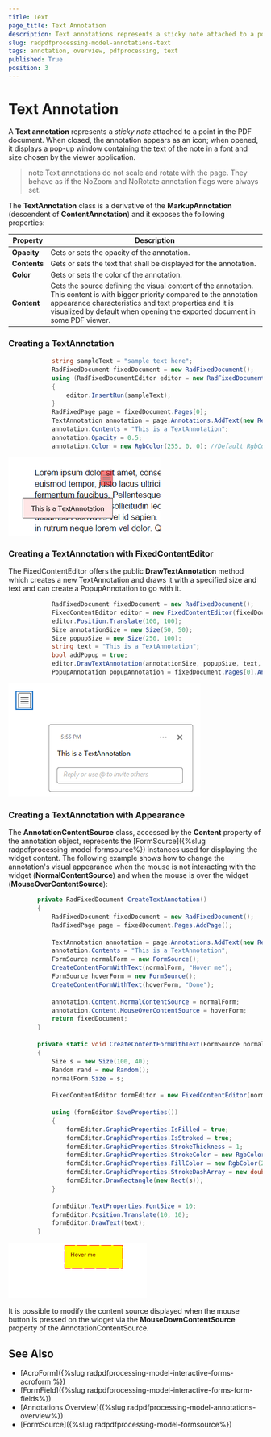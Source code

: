 ```yaml
---
title: Text 
page_title: Text Annotation  
description: Text annotations represents a sticky note attached to a point in the PDF document. 
slug: radpdfprocessing-model-annotations-text 
tags: annotation, overview, pdfprocessing, text 
published: True
position: 3
---
```


# Text Annotation  

A **Text annotation** represents a *sticky note* attached to a point in the PDF document. When closed, the annotation appears as an icon; when opened, it displays a pop-up window containing the text of the note in a font and size chosen by the viewer application.

>note Text annotations do not scale and rotate with the page. They behave as if the NoZoom and NoRotate annotation flags were always set.

The **TextAnnotation** class is a derivative of the **MarkupAnnotation** (descendent of **ContentAnnotation**) and it exposes the following properties:

|Property|Description|
|---|---|
|**Opacity**|Gets or sets the opacity of the annotation.|
|**Contents**|Gets or sets the text that shall be displayed for the annotation.|
|**Color**|Gets or sets the color of the annotation.|
|**Content**|Gets the source defining the visual content of the annotation. This content is with bigger priority compared to the annotation appearance characteristics and text properties and it is visualized by default when opening the exported document in some PDF viewer.|


### Creating a TextAnnotation

```csharp
            string sampleText = "sample text here";
            RadFixedDocument fixedDocument = new RadFixedDocument();
            using (RadFixedDocumentEditor editor = new RadFixedDocumentEditor(fixedDocument))
            {
                editor.InsertRun(sampleText);
            } 
            RadFixedPage page = fixedDocument.Pages[0];
            TextAnnotation annotation = page.Annotations.AddText(new Rect(200, 100, 200, 200));
            annotation.Contents = "This is a TextAnnotation";
            annotation.Opacity = 0.5;
            annotation.Color = new RgbColor(255, 0, 0); //Default RgbColor(255, 255, 255)
```

![Create TextAnnotation](images/pdf-processing-create-textannotation.png)  

### Creating a TextAnnotation with FixedContentEditor

The FixedContentEditor offers the public **DrawTextAnnotation** method which creates a new TextAnnotation and draws it with a specified size and text and can create a PopupAnnotation to go with it.

```csharp
            RadFixedDocument fixedDocument = new RadFixedDocument();
            FixedContentEditor editor = new FixedContentEditor(fixedDocument.Pages.AddPage());
            editor.Position.Translate(100, 100);
            Size annotationSize = new Size(50, 50);
            Size popupSize = new Size(250, 100);
            string text = "This is a TextAnnotation";
            bool addPopup = true;
            editor.DrawTextAnnotation(annotationSize, popupSize, text, addPopup);
            PopupAnnotation popupAnnotation = fixedDocument.Pages[0].Annotations[1] as PopupAnnotation;
```

![Create TextAnnotation with Popup](images/pdf-processing-create-textannotation-with-popup.png)   

### Creating a TextAnnotation with Appearance

The **AnnotationContentSource** class, accessed by the **Content** property of the annotation object, represents the [FormSource]({%slug radpdfprocessing-model-formsource%}) instances used for displaying the widget content. The following example shows how to change the annotation's visual appearance when the mouse is not interacting with the widget (**NormalContentSource**) and when the mouse is over the widget (**MouseOverContentSource**):

```csharp 
        private RadFixedDocument CreateTextAnnotation()
        {
            RadFixedDocument fixedDocument = new RadFixedDocument();
            RadFixedPage page = fixedDocument.Pages.AddPage();

            TextAnnotation annotation = page.Annotations.AddText(new Rect(100, 100, 100, 50));
            annotation.Contents = "This is a TextAnnotation";
            FormSource normalForm = new FormSource();
            CreateContentFormWithText(normalForm, "Hover me");
            FormSource hoverForm = new FormSource();
            CreateContentFormWithText(hoverForm, "Done");

            annotation.Content.NormalContentSource = normalForm;
            annotation.Content.MouseOverContentSource = hoverForm;
            return fixedDocument;
        }

        private static void CreateContentFormWithText(FormSource normalForm, string text)
        {
            Size s = new Size(100, 40);
            Random rand = new Random();
            normalForm.Size = s;

            FixedContentEditor formEditor = new FixedContentEditor(normalForm);

            using (formEditor.SaveProperties())
            {
                formEditor.GraphicProperties.IsFilled = true;
                formEditor.GraphicProperties.IsStroked = true;
                formEditor.GraphicProperties.StrokeThickness = 1;
                formEditor.GraphicProperties.StrokeColor = new RgbColor(255, 0, 0);
                formEditor.GraphicProperties.FillColor = new RgbColor(255, 255, 0);
                formEditor.GraphicProperties.StrokeDashArray = new double[] { 17, 4 };
                formEditor.DrawRectangle(new Rect(s));
            }

            formEditor.TextProperties.FontSize = 10;
            formEditor.Position.Translate(10, 10);
            formEditor.DrawText(text);
        }
```

![Create TextAnnotation with Appearance](images/pdf-processing-create-textannotation-with-appearance.gif)  

It is possible to modify the content source displayed when the mouse button is pressed on the widget via the **MouseDownContentSource** property of the AnnotationContentSource.

## See Also

* [AcroForm]({%slug radpdfprocessing-model-interactive-forms-acroform %})
* [FormField]({%slug radpdfprocessing-model-interactive-forms-form-fields%})
* [Annotations Overview]({%slug radpdfprocessing-model-annotations-overview%})
* [FormSource]({%slug radpdfprocessing-model-formsource%})
